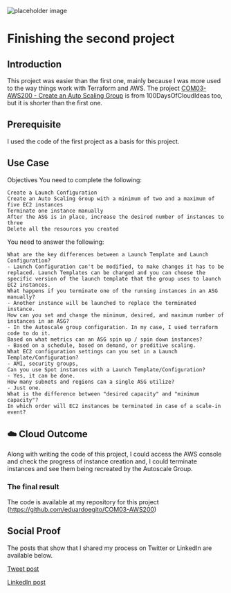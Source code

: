 ![placeholder image](https://dailymedia.case.edu/wp-content/uploads/2017/11/28152832/computer-code.jpg)

# Finishing the second project

## Introduction

This project was easier than the first one, mainly because I was more used to the way things work with Terraform and AWS. The project [COM03-AWS200 - Create an Auto Scaling Group](https://github.com/100DaysOfCloud/100DaysOfCloudIdeas/blob/master/Projects/COM/COM03/COM03-AWS200.md) is from 100DaysOfCloudIdeas too, but it is shorter than the first one.

## Prerequisite

I used the code of the first project as a basis for this project.
## Use Case

Objectives
You need to complete the following:

    Create a Launch Configuration
    Create an Auto Scaling Group with a minimum of two and a maximum of five EC2 instances
    Terminate one instance manually
    After the ASG is in place, increase the desired number of instances to three
    Delete all the resources you created

You need to answer the following:

    What are the key differences between a Launch Template and Launch Configuration?
    - Launch Configuration can't be modified, to make changes it has to be replaced. Launch Templates can be changed and you can choose the specific version of the launch template that the group uses to launch EC2 instances.
    What happens if you terminate one of the running instances in an ASG manually?
    - Another instance will be launched to replace the terminated instance.
    How can you set and change the minimum, desired, and maximum number of instances in an ASG?
    - In the Autoscale group configuration. In my case, I used terraform code to do it.
    Based on what metrics can an ASG spin up / spin down instances?
    - Based on a schedule, based on demand, or preditive scaling.
    What EC2 configuration settings can you set in a Launch Template/Configuration?
    - AMI, security groups, 
    Can you use Spot instances with a Launch Template/Configuration?
    - Yes, it can be done.
    How many subnets and regions can a single ASG utilize?
    - Just one.
    What is the difference between "desired capacity" and "minimum capacity"?
    In which order will EC2 instances be terminated in case of a scale-in event?

## ☁️ Cloud Outcome

Along with writing the code of this project, I could access the AWS console and check the progress of instance creation and, I could terminate instances and see them being recreated by the Autoscale Group.

### The final result

The code is available at my repository for this project (https://github.com/eduardoegito/COM03-AWS200)
## Social Proof

The posts that show that I shared my process on Twitter or LinkedIn are available below.

[Tweet post](https://twitter.com/eduardoegito/status/1471239554489372679)

[LinkedIn post](https://www.linkedin.com/posts/eduardoegito_github-eduardoegitocom03-aws200-activity-6877005441553973248-f6ow)
